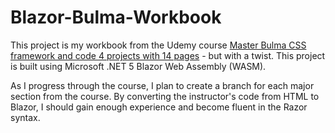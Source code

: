 # Blazor-Bulma-Workbook
This project is my workbook from the Udemy course 
[Master Bulma CSS framework and code 4 projects with 14 pages](https://www.udemy.com/course/bulma-responsive-web-design-and-development/) - but with a twist. 
This project is built using Microsoft .NET 5 Blazor Web Assembly (WASM).

As I progress through the course, I plan to create a branch for each major section from the course. 
By converting the instructor's code from HTML to Blazor, I should gain enough experience and become fluent in the Razor syntax.
